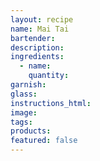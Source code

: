 ```yaml
---
layout: recipe
name: Mai Tai
bartender:
description:
ingredients:
  - name:
    quantity:
garnish:
glass:
instructions_html:
image:
tags:
products:
featured: false
---
```

